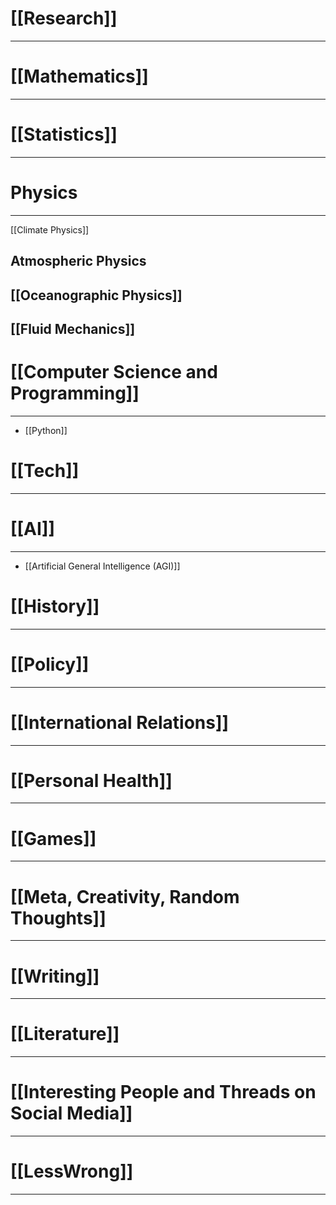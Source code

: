 # [[Research]]
---

# [[Mathematics]]
---


# [[Statistics]]
--- 


# Physics
---
[[Climate Physics]]
## Atmospheric Physics

## [[Oceanographic Physics]]
## [[Fluid Mechanics]]

# [[Computer Science and Programming]]
---
- [[Python]]

# [[Tech]]
---
# [[AI]]
---
- [[Artificial General Intelligence (AGI)]]

# [[History]]
---
# [[Policy]]
---
# [[International Relations]]
---

# [[Personal Health]]
---
# [[Games]]
---

# [[Meta, Creativity, Random Thoughts]]
---
# [[Writing]]
---
# [[Literature]]
---

# [[Interesting People and Threads on Social Media]]
---

# [[LessWrong]]
---

